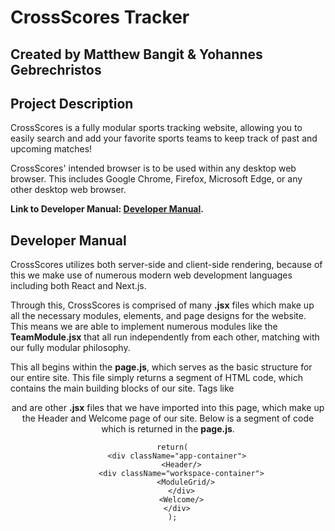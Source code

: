# CrossScores Tracker

## Created by Matthew Bangit & Yohannes Gebrechristos

## Project Description
CrossScores is a fully modular sports tracking website, allowing you to 
easily search and add your favorite sports teams to keep track of past and 
upcoming matches!

CrossScores' intended browser is to be used within any desktop web browser.
This includes Google Chrome, Firefox, Microsoft Edge, or any other 
desktop web browser. 

**Link to Developer Manual: [Developer Manual](#developer-manual).**











## Developer Manual
CrossScores utilizes both server-side and client-side rendering, because of this
we make use of numerous modern web development languages including both
React and Next.js. 

Through this, CrossScores is comprised of many **.jsx** files which make up 
all the necessary modules, elements, and page designs for the website.
This means we are able to implement numerous modules like the **TeamModule.jsx**
that all run independently from each other, matching with our fully
modular philosophy.

This all begins within the **page.js**, which serves as the basic structure 
for our entire site. This file simply returns a segment of HTML code, which 
contains the main building blocks of our site. Tags like **<Header/>** and 
**<Welcome/>** are other **.jsx** files that we have imported into this page, 
which make up the Header and Welcome page of our site. Below is a segment
of code which is returned in the **page.js**.

```
  return(
    <div className="app-container">
      <Header/>
      <div className="workspace-container">
        <ModuleGrid/>
      </div>
      <Welcome/>
    </div>
  );
```